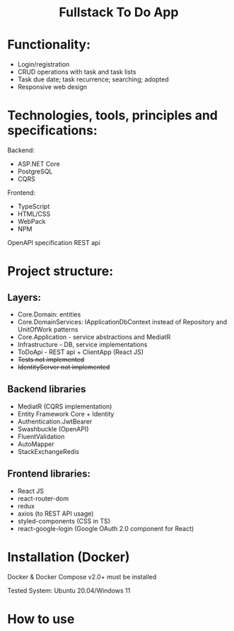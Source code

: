 <h1 align="center">Fullstack To Do App</h1>

# Functionality:
- Login/registration
- CRUD operations with task and task lists
- Task due date; task recurrence; searching; adopted
- Responsive web design

# Technologies, tools, principles and specifications:
Backend:
- ASP.NET Core
- PostgreSQL
- CQRS

Frontend:
- TypeScript
- HTML/CSS
- WebPack
- NPM

OpenAPI specification
REST api

# Project structure:
## Layers:
- Core.Domain: entities
- Core.DomainServices: IApplicationDbContext instead of Repository and UnitOfWork patterns
- Core.Application - service abstractions and MediatR
- Infrastructure - DB, service implementations
- ToDoApi - REST api + ClientApp (React JS)
- ~~Tests not implemented~~
- ~~IdentityServer not implemented~~

## Backend libraries
- MediatR (CQRS implementation)
- Entity Framework Core + Identity
- Authentication.JwtBearer
- Swashbuckle (OpenAPI)
- FluentValidation
- AutoMapper
- StackExchangeRedis

## Frontend libraries:
- React JS
- react-router-dom
- redux
- axios (to REST API usage)
- styled-components (CSS in TS)
- react-google-login (Google OAuth 2.0 component for React)

# Installation (Docker)
Docker & Docker Compose v2.0+ must be installed

Tested System: Ubuntu 20.04/Windows 11

# How to use